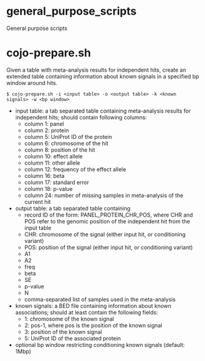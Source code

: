 # general_purpose_scripts
General purpose scripts
# cojo-prepare.sh

Given a table with meta-analysis results for independent hits, create an extended table 
containing information about known signals in a specified bp window around hits.

`$ cojo-prepare.sh -i <input table> -o <output table> -k <known signals> -w <bp window>`
  
+ input table: a tab separated table containing meta-analysis results for independent hits; should contain following columns:
    +  column 1: panel
    +  column 2: protein
    +  column 5: UniProt ID of the protein
    +  column 6: chromosome of the hit
    +  column 8: position of the hit
    +  column 10: effect allele
    +  column 11: other allele
    +  column 12: frequency of the effect allele
    +  column 16: beta
    +  column 17: standard error
    +  column 18: p-value
    +  column 24: number of missing samples in meta-analysis of the current hit
+ output table: a tab separated table containing
    + record ID of the form: PANEL_PROTEIN_CHR_POS, where CHR and POS refer to the genomic position of the independent hit from the input table
    + CHR: chromosome of the signal (either input hit, or conditioning variant)
    + POS: position of the signal (either input hit, or conditioning variant)
    + A1
    + A2
    + freq
    + beta
    + SE
    + p-value
    + N
    + comma-separated list of samples used in the meta-analysis
+ known signals: a BED file containing information about known associations; should at least contain the following fields:
    + 1: chromosome of the known signal
    + 2: pos-1, where pos is the position of the known signal
    + 3: position of the known signal
    + 5: UniProt ID of the associated protein
+ optional bp window restricting conditioning known signals (default: 1Mbp)
